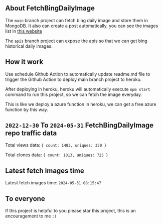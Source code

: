 ## About FetchBingDailyImage

The `main` branch project can fetch bing daily image and store them in MongoDB.
It also can create a post automatically, you can see the images list in [this website](https://oursalbum.netlify.app)

The `apis` branch project can expose the apis so that we can get bing historical daily images.

## How it work

Use schedule Github Action to automatically update readme.md file to trigger the Github Action to deploy main branch project to heroku.

After deploying in heroku, heroku will automatically execute `npm start` command to run this project, so we can fetch the image everyday.

This is like we deploy a azure function in heroku, we can get a free azure function by this way.

## `2022-12-30` To `2024-05-31` FetchBingDailyImage repo traffic data

Total views data: `{ count: 1483, uniques: 350 }`

Total clones data: `{ count: 1013, uniques: 725 }`

## Latest fetch images time

Latest fetch images time: `2024-05-31 08:15:47`

## To everyone

If this project is helpful to you please star this project, this is an encouragement to me `:)`



